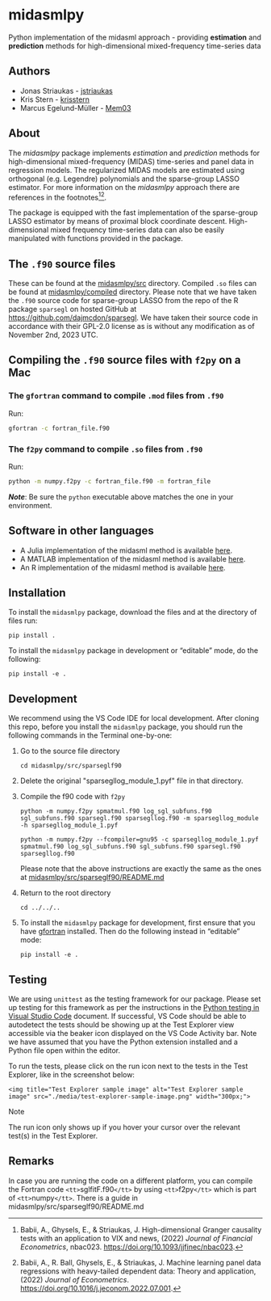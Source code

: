 # midasmlpy

Python implementation of the midasml approach - providing **estimation** and **prediction** methods for high-dimensional mixed-frequency time-series data

## Authors

* Jonas Striaukas - [jstriaukas](https://github.com/jstriaukas)
* Kris Stern - [krisstern](https://github.com/krisstern)
* Marcus Egelund-Müller - [Mem03](https://github.com/Mem03)

## About

The *midasmlpy* package implements *estimation* and *prediction* methods for high-dimensional mixed-frequency (MIDAS) time-series and panel data in regression models.
The regularized MIDAS models are estimated using orthogonal (e.g. Legendre) polynomials and the sparse-group LASSO estimator.
For more information on the *midasmlpy* approach there are references in the footnotes[^2][^3].

The package is equipped with the fast implementation of the sparse-group LASSO estimator by means of proximal block coordinate descent.
High-dimensional mixed frequency time-series data can also be easily manipulated with functions provided in the package.

## The `.f90` source files

These can be found at the [midasmlpy/src](./midasmlpy/src/sparseglf90/) directory.
Compiled `.so` files can be found at [midasmlpy/compiled](./midasmlpy/compiled) directory.
Please note that we have taken the `.f90` source code for sparse-group LASSO from the repo of the R package `sparsegl` on hosted GitHub at https://github.com/dajmcdon/sparsegl.
We have taken their source code in accordance with their GPL-2.0 license as is without any modification as of November 2nd, 2023 UTC.

## Compiling the `.f90` source files with `f2py` on a Mac

### The `gfortran` command to compile `.mod` files from `.f90`

Run:

```bash
gfortran -c fortran_file.f90
```

### The `f2py` command to compile `.so` files from `.f90`

Run:

```bash
python -m numpy.f2py -c fortran_file.f90 -m fortran_file
```

_**Note**_: Be sure the `python` executable above matches the one in your environment.

## Software in other languages

- A Julia implementation of the midasml method is available [here](https://github.com/ababii/Pythia.jl).
- A MATLAB implementation of the midasml method is available [here](https://github.com/jstriaukas/midasml_mat).
- An R implementation of the midasml method is available [here](https://github.com/jstriaukas/midasml).

## Installation

To install the `midasmlpy` package, download the files and at the directory of files run:

```shell
pip install .
```

To install the `midasmlpy` package in development or “editable” mode, do the following:

```shell
pip install -e .
```

## Development

We recommend using the VS Code IDE for local development. After cloning this repo, before you install the `midasmlpy` package, you should run the following commands in the Terminal one-by-one:

1. Go to the source file directory

   ```shell
   cd midasmlpy/src/sparseglf90
   ```
2. Delete the original "sparsegllog_module_1.pyf" file in that directory.
3. Compile the f90 code with `f2py`

   ```shell
   python -m numpy.f2py spmatmul.f90 log_sgl_subfuns.f90 sgl_subfuns.f90 sparsegl.f90 sparsegllog.f90 -m sparsegllog_module -h sparsegllog_module_1.pyf

   python -m numpy.f2py --fcompiler=gnu95 -c sparsegllog_module_1.pyf spmatmul.f90 log_sgl_subfuns.f90 sgl_subfuns.f90 sparsegl.f90 sparsegllog.f90
   ```

   Please note that the above instructions are exactly the same as the ones at [midasmlpy/src/sparseglf90/README.md](midasmlpy/src/sparseglf90/README.md)
4. Return to the root directory

   ```shell
   cd ../../..
   ```
5. To install the `midasmlpy` package for development, first ensure that you have [gfortran](https://gcc.gnu.org/wiki/GFortran) installed. Then do the following instead in “editable” mode:

   ```shell
   pip install -e .
   ```

## Testing

We are using `unittest` as the testing framework for our package. Please set up testing for this framework as per the instructions in the [Python testing in Visual Studio Code](https://code.visualstudio.com/docs/python/testing) document. If successful, VS Code should be able to autodetect the tests should be showing up at the Test Explorer view accessible via the beaker icon displayed on the VS Code Activity bar. Note we have assumed that you have the Python extension installed and a Python file open within the editor.

To run the tests, please click on the run icon next to the tests in the Test Explorer, like in the screenshot below:

`<img title="Test Explorer sample image" alt="Test Explorer sample image" src="./media/test-explorer-sample-image.png" width="300px;">`

> [!NOTE]
> The run icon only shows up if you hover your cursor over the relevant test(s) in the Test Explorer.

## Remarks

In case you are running the code on a different platform, you can compile the Fortran code `<tt>`sglfitF.f90`</tt>` by using `<tt>`f2py`</tt>` which is part of `<tt>`numpy`</tt>`. There is a guide in midasmlpy/src/sparseglf90/README.md

[^1]: Babii, A., Ghysels, E., & Striaukas, J. Machine learning time series regressions with an application to nowcasting, (2022) *Journal of Business & Economic Statistics*, Volume 40, Issue 3, 1094-1106. https://doi.org/10.1080/07350015.2021.1899933.
    
[^2]: Babii, A., Ghysels, E., & Striaukas, J. High-dimensional Granger causality tests with an application to VIX and news, (2022) *Journal of Financial Econometrics*, nbac023. https://doi.org/10.1093/jjfinec/nbac023.
    
[^3]: Babii, A., R. Ball, Ghysels, E., & Striaukas, J. Machine learning panel data regressions with heavy-tailed dependent data: Theory and application, (2022) *Journal of Econometrics*. https://doi.org/10.1016/j.jeconom.2022.07.001.
